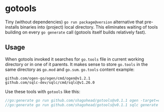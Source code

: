 gotools
=======

Tiny (without dependencies) `go run package@version` alternative that pre-installs binaries into (project) local directory. This eliminates waiting of tools building on every `go generate` call (gotools itself builds relatively fast).

Usage
-----

When gotools invoked it searches for `go.tools` file in current working directory or in one of it parents. It makes sense to store `go.tools` in the same directory as `go.mod` and `go.sum`. `go.tools` content example:

```
github.com/ogen-go/ogen/cmd/ogen@v1.2.1
github.com/sqlc-dev/sqlc/cmd/sqlc@v1.26.0
```

Use these tools with `gotools` like this:

```go
//go:generate go run github.com/shagohead/gotools@v0.1.1 ogen -target=client -package=client -clean openapi.yaml
//go:generate go run github.com/shagohead/gotools@v0.1.1 sqlc generate
```
